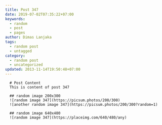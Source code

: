 ```yaml
---
title: Post 347
date: 2019-07-02T07:35:22+07:00
keywords:
  - random
  - post
  - pages
author: Dimas Lanjaka
tags:
  - random post
  - untagged
category:
  - random post
  - uncategorized
updated: 2013-11-14T19:50:48+07:00
---
```


      # Post Content
      This is content of post 347

      ## random image 200x300
      ![random image 347](https://picsum.photos/200/300)
      ![another random image 347](https://picsum.photos/200/300?random=1)

      ## random image 640x480
      ![random image 347](https://placeimg.com/640/480/any)
      